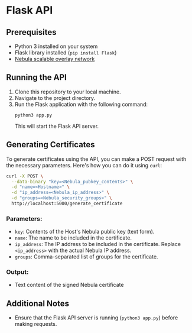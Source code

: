 # Flask API

## Prerequisites
- Python 3 installed on your system
- Flask library installed (`pip install Flask`)
- [Nebula scalable overlay network](https://github.com/slackhq/nebula#distribution-packages)

## Running the API
1. Clone this repository to your local machine.
2. Navigate to the project directory.
3. Run the Flask application with the following command:
   ```
   python3 app.py
   ```
   This will start the Flask API server.

## Generating Certificates
To generate certificates using the API, you can make a POST request with the necessary parameters. Here's how you can do it using `curl`:

```bash
curl -X POST \
  --data-binary "key=<Nebula_pubkey_contents>" \
  -d "name=<Hostname>" \
  -d "ip_address=<Nebula_ip_address>" \
  -d "groups=<Nebula_security_groups>" \
  http://localhost:5000/generate_certificate

```

### Parameters:
- `key`: Contents of the Host's Nebula public key (text form).
- `name`: The name to be included in the certificate.
- `ip_address`: The IP address to be included in the certificate. Replace `<ip_address>` with the actual Nebula IP address.
- `groups`: Comma-separated list of groups for the certificate.

### Output:
- Text content of the signed Nebula certificate

## Additional Notes
- Ensure that the Flask API server is running (`python3 app.py`) before making requests.
